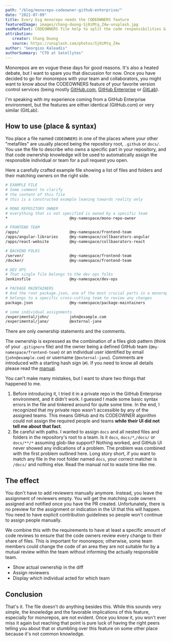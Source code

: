 ```yaml
---
path: "/blog/monorepo-codeowner-github-enterprise/"
date: "2021-07-09"
title: Every big monorepo needs the CODEOWNERS feature
featuredImage: images/chang-duong-Sj0iMtq_Z4w-unsplash.jpg
seoMetaText: CODEOWNERS file help to split the code responsibilities & ownership in a monorepo.
attribution:
   creator: Chang Duong
   source: https://unsplash.com/photos/Sj0iMtq_Z4w
author: "Georgios Kaleadis"
authorSummary: "CTO at Satellytes"
---
```



Monorepos are en vogue these days for good reasons. It's also a heated debate, but I want to spare you that discussion for now. Once you have decided to go for monorepos with your team and collaborators, you might want to know about the CODEOWNERS feature of your favorite version control services (being mostly [GitHub.com](https://docs.github.com/en/github/creating-cloning-and-archiving-repositories/creating-a-repository-on-github/about-code-owners), [GitHub Enterprise](https://docs.github.com/en/enterprise-server@3.1/github/creating-cloning-and-archiving-repositories/creating-a-repository-on-github/about-code-owners) or [GitLab](https://docs.gitlab.com/ee/user/project/code_owners.html)).

<!-- stop excerpt -->

I'm speaking with my experience coming from a GitHub Enterprise environment, but the features are either identical (GitHub.com) or very similar (GitLab).

## How to use (place & syntax)
You place a file named `CODEOWNERS` in one of the places where your other "metafiles" are usually placed being the repository root, `.github` or `docs/`. You use the file to describe who owns a specific part in your repository, and that code ownership knowledge will be used to automatically assign the responsible individual or team for a pull request you open.

Here a carefully crafted example file showing a list of files and folders and their matching owners on the right side.

```bash
# EXAMPLE FILE
# Some comment to clarify
# the content of this file
# this is a constructed example leaning towards reality only

# MONO REPOSITORY OWNER
# everything that is not specified is owned by a specific team
*							@my-namespace/mono-repo-owner

# FRONTEND TEAM
/apps/						@my-namespace/frontend-team
/apps/angular-libraries		@my-namespace/collbaorators-angular
/apps/react-website			@my-namespace/collbaorators-react

# BACKEND FOLKS
/server/					@my-namespace/frontend-team
/docker/					@my-namespace/frontend-team

# DEV OPS
# That single file belongs to the dev ops folks
Jenkinsfile					@my-namespace/dev-ops

# PACKAGE MAINTAINERS
# And the root package.json, one of the most crucial parts in a monorepo
# belongs to a specific cross-cutting team to review any changes
package.json				@my-namespace/package-maintainers

# some individual assignments
/experimental/john/			john@example.com
/experimental/jane/			@external-jane
```

There are only ownership statements and the comments.

The ownership is expressed as the combination of a files glob pattern (think of your `.gitignore` file) and the owner being a defined GitHub team (`@my-namespace/frontend-team`) or an individual user identified by email (`john@example.com`) or username (`@external-jane`). Comments are introduced with a starting hash sign (`#`).  If you need to know all details please read the [manual](https://docs.github.com/en/github/creating-cloning-and-archiving-repositories/creating-a-repository-on-github/about-code-owners).

You can't make many mistakes, but I want to share two things that happened to me.

1. Before introducing it, I tried it in a private repo in the GitHub Enterprise environment, and it didn't work. I guessed I made some basic syntax errors in the file and tinkered around for quite some time. In the end, I recognized that my private repo wasn't accessible by any of the assigned teams. This means GitHub and its CODEOWNER algorithm could not assign the required people and teams **while their UI did not tell me about that fact**.
2. Be careful with paths. I wanted to assign `docs` and all nested files and folders in the repository's root to a team.
   Is it `docs`, `docs/*`,`/docs/` or `docs/**/*` assuming glob-like support? Nothing worked, and GitHub UI never showed any indications of a problem. The problem was combined with the first problem outlined here. Long story short, if you want to match any file in the root folder named `docs`, your correct matcher is `/docs/` and nothing else. Read the manual not to waste time like me.

## The effect

You don't have to add reviewers manually anymore. Instead, you leave the assignment of reviewers empty. You will get the matching code owners assigned and notified once you have the PR created. Unfortunately, there is no preview for the assignment or indication in the UI that this will happen. You need to have explicit contribution guidelines so people won't continue to assign people manually.

We combine this with the requirements to have at least a specific amount of code reviews to ensure that the code owners review every change to their share of files. This is important for monorepos; otherwise, some team members could change the code of an area they are not suitable for by a mutual review within the team without informing the actually responsible team.

- Show actual ownership in the diff
- Assign reviewers
- Display which individual acted for which team

## Conclusion

That's it. The file doesn't do anything besides this. While this sounds very simple, the knowledge and the favorable implications of this feature, especially for monorepos, are not evident.
Once you know it, you won't ever miss it again but reaching that point is pure luck of having the right peers telling you about that or stumbling over this feature on some other place because it's not common knowledge.
